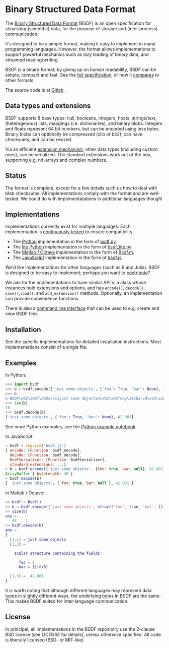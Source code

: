 # Binary Structured Data Format

The [Binary Structured Data Format](http://bsdf.io) (BSDF)
is an open specification for serializing (scientific) data, for the
purpose of storage and (inter process) communication.

It's designed to be a simple format, making it easy to implement in
many programming languages. However, the format allows implementations
to support powerful mechanics such as lazy loading of binary data, and
streamed reading/writing.

BSDF is a binary format; by giving up on human readability, BSDF can be simple,
compact and fast. See the [full specification](SPEC.md), or
how it [compares](COMPARISON.md) to other formats.

The source code is at [Gitlab](http://gitlab.com/almarklein/bsdf).


## Data types and extensions

BSDF supports 8 base types: null, booleans, integers, floats, strings/text,
(heterogenous) lists, mappings (i.e. dictionaries), and binary blobs. Integers
and floats represent 64 bit numbers, but can be encoded using less
bytes. Binary blobs can optionally be compressed (zlib or bz2), can have
checksums, and can be resized.

Via an efficient [extension mechanism](EXTENSIONS.md), other data types (including custom
ones), can be serialized. The standard extensions work out
of the box, supporting e.g. nd-arrays and complex numbers.


## Status

The format is complete, except for a few details such us how to deal with
blob checksums. All implementations comply with the format and are well-tested.
We could do with implementatations in additional languages though!


## Implementations

Implementations currently exist for multiple languages. Each implementation is
[continuously tested](https://gitlab.com/almarklein/bsdf/pipelines) to ensure compatibility.

* The [Python](python) implementation in the form of [bsdf.py](python/bsdf.py).
* The [lite Python](python_lite) implementation in the form of [bsdf_lite.py](python_lite/bsdf_lite.py).
* The [Matlab / Octave](matlab) implementation in the form of [Bsdf.m](matlab/Bsdf.m).
* The [JavaScript](javascript) implementation in the form of [bsdf.js](javascript/bsdf.js).

We'd like implementations for other languages (such as R and Julia).
BSDF is designed to be easy to implement; perhaps you want to
[contribute](CONTRIBUTING.md)?

We aim for the implementations to have similar API's: a class whose
instances hold extensions and options, and has `encode()`, `decode()`,
`save()`,`load()`, and `add_extension()` methods. Optionally, an implementation
can provide convenience functions.

There is also a [command line interface](CLI.md) that can be used to e.g.
create and view BSDF files.

## Installation

See the specific implementations for detailed installation instructions.
Most implementations consist of a single file.


## Examples


In Python:

```py
>>> import bsdf
>>> b = bsdf.encode(['just some objects', {'foo': True, 'bar': None}, 42.001])
>>> b
b'BSDF\x02\x00l\x03s\x11just some objectsm\x02\x03fooy\x03barvd\xe3\xa5\x9b\xc4 \x00E@'
>>> len(b)
48
>>> bsdf.decode(b)
['just some objects', {'foo': True, 'bar': None}, 42.001]
```

See more Python examples, see the [Python example notebook](https://gitlab.com/almarklein/bsdf/blob/master/python/bsdf_example_python.ipynb).

In JavaScript:

```js
> bsdf = require('bsdf.js')
{ encode: [Function: bsdf_encode],
  decode: [Function: bsdf_decode],
  BsdfSerializer: [Function: BsdfSerializer],
  standard_extensions: ...}
> b = bsdf.encode(['just some objects', {foo: true, bar: null}, 42.001])
ArrayBuffer { byteLength: 48 }
> bsdf.decode(b)
[ 'just some objects', { foo: true, bar: null }, 42.001 ]
```

In Matlab / Octave:

```matlab
>> bsdf = Bsdf()
>> b = bsdf.encode({'just some objects', struct('foo', true, 'bar', []), 42.001});
>> size(b)
ans =
   48    1
>> bsdf.decode(b)
ans =
{
  [1,1] = just some objects
  [1,2] =

    scalar structure containing the fields:

      foo = 1
      bar = [](0x0)

  [1,3] =  42.001
}
```

It is worth noting that although different languages may represent data types
in slightly different ways, the underlying bytes in BSDF are the same. This makes
BSDF suited for inter-language communication.


## License

In principal, all implementations in the BSDF repository use the
2-clause BSD license (see LICENSE for details), unless otherwise
specified. All code is liberally licensed (BSD- or MIT-like).
